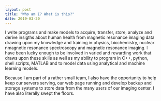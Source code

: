 ```yaml
---
layout: post
title: "Who am I? What is this?"
date: 2019-03-20
---
```


I write programs and make models to acquire, transfer, store, analyze and derive insigths about human health from magnetic resonance imaging data drawing upon my knowledge and training in physics, biochemistry, nuclear nmagnetic resonance spectroscopy and magnetic resonance imaging. I have been lucky enough to be involved in varied and rewarding work that draws upon these skills as well as my ability to program in C++, python, shell scripts, MATLAB and to model data using analytical and machine learning models.

Because I am part of a rather small team, I also have the opportunity to help keep our servers serving, our web page running and develop backup and storage systems to store data from the many users of our imaging center. I have also literally swept the floors.
